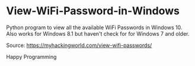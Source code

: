 # View-WiFi-Password-in-Windows
Python program to view all the available WiFi Passwords in Windows 10. 
Also works for Windows 8.1 but haven't check for for Windows 7 and older. 

Source: https://myhackingworld.com/view-wifi-passwords/

Happy Programming
